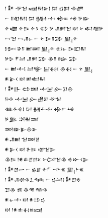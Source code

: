 <div class='block'>
<div class='line'>𒁹 𒀯 𒋩𒈠 𒍢𒊑𒅕𒋙 𒁶 𒌓𒁕 𒈾𒂇</div>
<div class='line'>𒀸 𒍝𒊏𒊑𒋙 𒁶 𒉆𒈦𒋾 𒄈𒋰 𒆲 𒃻𒅔</div>
<div class='line'>𒅆𒁾 𒅆𒄿 𒅆𒂟 𒌌 𒃻 𒂗𒂍𒈠 𒊭 𒆳 𒅗𒆷𒃻</div>
<div class='line'>𒁁𒈠 𒁁𒂗𒉡 𒀸 𒆳 𒆕𒀀𒁉 𒅅𒅆</div>
<div class='line'>𒊩𒄖 𒄩𒀀 𒆤𒌅 𒅅𒅆 𒆗𒉡 𒄿𒊬𒊑</div>
<div class='line'>𒃻𒌇 𒇳𒁺 𒂗𒂍 𒁉 𒆠𒈫 𒈗 𒁉</div>
<div class='line'>𒀸 𒆤𒋾𒋙 𒁺𒊍 𒌨𒈬𒌋 𒁲𒈬 𒀸 𒆳 𒅅</div>
<div class='line'>𒀭𒉌𒌋 𒊭 𒅖𒅗𒊑</div>
<div class='line'>𒁹 𒀯𒃲 𒌌𒌅 𒋾𒅁 𒅎𒋛𒁲</div>
<div class='line'>𒀀𒈾 𒋾𒅁 𒅎𒍇𒇻 𒋩𒈠</div>
<div class='line'>𒈪𒅆𒄴𒋙 𒁶 𒉆𒈦𒋾 𒄈𒋰 𒆲</div>
<div class='line'>𒃻𒆥 𒋫𒊑𒌅</div>
<div class='line'>𒇷𒅔𒉌𒁲𒅕</div>
<div class='line'>𒀭𒂗𒆤 𒈠𒇷𒆪</div>
<div class='line'>𒀭𒉌𒌋 𒊭 𒉿𒄿 𒌝𒈠𒉌</div>
<div class='line'>𒆠𒄿 𒁹𒀭𒉺𒆪𒂉𒉽 𒆳𒉏𒈠𒆠 𒄴𒁍𒌋𒉌</div>
<div class='line'>𒁹 𒀯𒇻𒅂 𒀸 𒌗𒋗 𒅆𒇲 𒍗𒈨𒌍 𒅅𒈨𒌍</div>
<div class='line'>𒁹 𒀯𒂗𒋼𒈾𒁇𒈝 𒀸 𒌓𒁺𒋙 𒀯𒇻𒄴</div>
<div class='line'>𒋛𒁲 𒂙 𒆠𒇴 𒄀𒈾</div>
<div class='line'>𒀭𒉡𒋾 𒊭 𒀭𒄞𒌓</div>
<div class='line'>𒊭 𒁹𒀭𒉺𒈬𒊺𒍢</div>
</div>